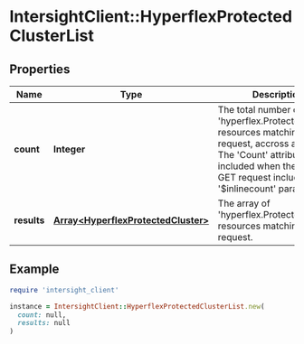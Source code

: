 # IntersightClient::HyperflexProtectedClusterList

## Properties

| Name | Type | Description | Notes |
| ---- | ---- | ----------- | ----- |
| **count** | **Integer** | The total number of &#39;hyperflex.ProtectedCluster&#39; resources matching the request, accross all pages. The &#39;Count&#39; attribute is included when the HTTP GET request includes the &#39;$inlinecount&#39; parameter. | [optional] |
| **results** | [**Array&lt;HyperflexProtectedCluster&gt;**](HyperflexProtectedCluster.md) | The array of &#39;hyperflex.ProtectedCluster&#39; resources matching the request. | [optional] |

## Example

```ruby
require 'intersight_client'

instance = IntersightClient::HyperflexProtectedClusterList.new(
  count: null,
  results: null
)
```

